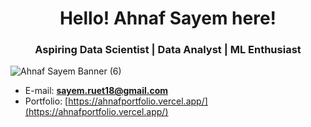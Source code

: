 <h1 align="center">Hello! Ahnaf Sayem here!</h1>
<h3 align="center">Aspiring Data Scientist | Data Analyst | ML Enthusiast</h3>


![Ahnaf Sayem Banner (6)](https://github.com/user-attachments/assets/9149a1b9-ee57-44b2-bd0c-55174155c1e2)



- E-mail: **sayem.ruet18@gmail.com**
- Portfolio: [https://ahnafportfolio.vercel.app/](https://ahnafportfolio.vercel.app/)


